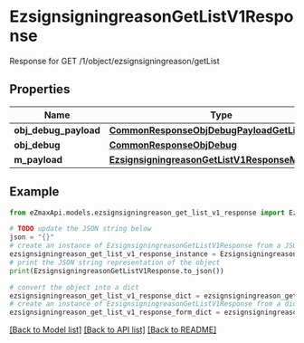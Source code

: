 # EzsignsigningreasonGetListV1Response

Response for GET /1/object/ezsignsigningreason/getList

## Properties

Name | Type | Description | Notes
------------ | ------------- | ------------- | -------------
**obj_debug_payload** | [**CommonResponseObjDebugPayloadGetList**](CommonResponseObjDebugPayloadGetList.md) |  | 
**obj_debug** | [**CommonResponseObjDebug**](CommonResponseObjDebug.md) |  | [optional] 
**m_payload** | [**EzsignsigningreasonGetListV1ResponseMPayload**](EzsignsigningreasonGetListV1ResponseMPayload.md) |  | 

## Example

```python
from eZmaxApi.models.ezsignsigningreason_get_list_v1_response import EzsignsigningreasonGetListV1Response

# TODO update the JSON string below
json = "{}"
# create an instance of EzsignsigningreasonGetListV1Response from a JSON string
ezsignsigningreason_get_list_v1_response_instance = EzsignsigningreasonGetListV1Response.from_json(json)
# print the JSON string representation of the object
print(EzsignsigningreasonGetListV1Response.to_json())

# convert the object into a dict
ezsignsigningreason_get_list_v1_response_dict = ezsignsigningreason_get_list_v1_response_instance.to_dict()
# create an instance of EzsignsigningreasonGetListV1Response from a dict
ezsignsigningreason_get_list_v1_response_form_dict = ezsignsigningreason_get_list_v1_response.from_dict(ezsignsigningreason_get_list_v1_response_dict)
```
[[Back to Model list]](../README.md#documentation-for-models) [[Back to API list]](../README.md#documentation-for-api-endpoints) [[Back to README]](../README.md)


